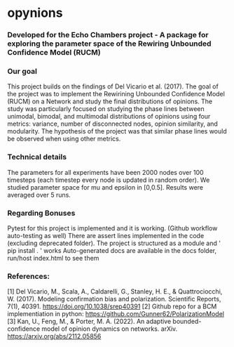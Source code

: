 # opynions
### Developed for the Echo Chambers project - A package for exploring the parameter space of the Rewiring Unbounded Confidence Model (RUCM) ###

### Our goal ###
This project builds on the findings of Del Vicario et al. (2017). The goal of the project was to implement the Rewirining Unbounded Confidence Model (RUCM) on a Network and study the final distributions of opinions. The study was particularly focused on studying the phase lines between unimodal, bimodal, and multimodal distributions of opinions using four metrics: variance, number of disconnected nodes, opinion similarity, and modularity. The hypothesis of the project was that similar phase lines would be observed when using other metrics. 

### Technical details ####
The parameters for all experiments have been 2000 nodes over 100 timesteps (each timestep every node is updated in random order). We studied parameter space for mu and epsilon in [0,0.5]. Results were averaged over 5 runs.
### Regarding Bonuses ###
Pytest for this project is implemented and it is working. (Github workflow auto-testing as well)
There are assert lines implemented in the code (excluding deprecated folder).
The project is structured as a module and ' pip install . ' works
Auto-generated docs are available in the docs folder, run/host index.html to see them

### References: ###
[1] Del Vicario, M., Scala, A., Caldarelli, G., Stanley, H. E., & Quattrociocchi, W. (2017). Modeling confirmation bias and polarization. Scientific Reports, 7(1), 40391. https://doi.org/10.1038/srep40391
[2] Github repo for a BCM implementiation in python: https://github.com/Gunner62/PolarizationModel
[3] Kan, U., Feng, M., & Porter, M. A. (2022). An adaptive bounded-confidence model of opinion dynamics on networks. arXiv. https://arxiv.org/abs/2112.05856
